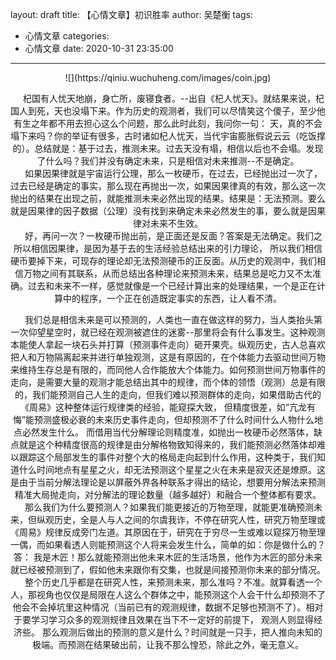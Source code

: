 layout: draft
title: 【心情文章】初识胜率
author: 吴楚衡
tags:
  - 心情文章
categories:
  - 心情文章
date: 2020-10-31 23:35:00
---
<div align=center>![](https://qiniu.wuchuheng.com/images/coin.jpg)

&emsp; 杞国有人忧天地崩，身亡所，废寝食者。--出自《杞人忧天》。就结果来说，杞国人到死，天也没塌下来。作为历史的观测者，我们可以尽情笑这个傻子，至少他有生之年都不用去担心这么个问题，那么此时此刻，我问你一句： 天，真的不会塌下来吗？你的举证有很多，古时诸如杞人忧天，当代宇宙膨胀假说云云（吃饭撑的）。总结就是：基于过去，推测未来。过去天没有塌，相信以后也不会塌。发现了什么吗？我们并没有确定未来，只是相信对未来推测--不是确定。  
&emsp; 如果因果律就是宇宙运行公理，那么一枚硬币，在过去，已经抛出过一次了，过去已经是确定的事实，那么现在再抛出一次，如果因果律真的有效，那么这一次抛出的结果在出现之前，就能推测未来必然出现的结果。结果是：无法预测。要么就是因果律的因子数据（公理）没有找到来确定未来必然发生的事，要么就是因果律对未来不生效。  
&emsp; 好，再问一次？一枚硬币抛出前，是正面还是反面？答案是无法确定。我们之所以相信因果律，是因为基于去的生活经验总结出来的引力理论， 所以我们相信硬币要掉下来，可现存的理论却无法预测硬币的正反面。从历史的观测中，我们相信万物之间有其联系，从而总结出各种理论来预测未来，结果总是吃力又不太准确。过去和未来不一样，感觉就像是一个已经计算出来的处理结果，一个是正在计算中的程序，一个正在创造既定事实的东西，让人看不清。  
<!--more-->
&emsp; 我们总是相信未来是可以预测的，人类也一直在做这样的努力，当人类抬头第一次仰望星空时，就已经在观测被遮住的迷雾--那里将会有什么事发生。这种观测本能使人拿起一块石头并打算（预测事件走向）砸开果壳。纵观历史，古人总喜欢把人和万物隔离起来并进行单独观测，这是有原因的，在个体能力去驱动世间万物来维持生存总是有限的，而同他人合作能放大个体能力。如何预测世间万物事件的走向，是需要大量的观测才能总结出其中的规律，而个体的领悟（观测）总是有限的，我们能预测自己人生的走向，但我们难以预测群体的走向，如果借助古代的《周易》这种整体运行规律类的经验，能窥探大致， 但精度很差，如“亢龙有悔”能预测盛极必衰的未来历史事件走向，但却预测不了什么时间什么人物什么地点必然发生什么。 而借用当代分解理论则精度准，如抛出一枚硬币必然落体，缺点就是这个种精度很高的规律是由分解格物致知得来的，我们能预测必然落体却难以跟踪这个局部发生的事件对整个大的格局走向起到什么作用，这种类于，我们知道什么时间地点有星星之火，却无法预测这个星星之火在未来是寂灭还是燎原。这是由于当前分解法理论是以屏蔽外界各种联系才得出的结论，想要用分解法来预测精准大局抛走向，对分解法的理论数量（越多越好）和融合一个整体都有要求。      
&emsp; 那么我们为什么要预测人？如果我们能更接近的万物至理，就能更准确预测未来，但纵观历史，全是人与人之间的尔虞我诈，不停在研究人性，研究万物至理或《周易》规律反成旁门左道。其原因在于，研究在于穷尽一生或难以窥探万物至理一偶，而如果看透人则能预测这个人将来会发生什么，简单的如：你是做什么的？答： 我是木匠！那么就能预测出他未来木匠的生活场景，他作为木匠的部分未来就已经被预测到了，假如他未来跟你有交集，也就是间接预测你未来的部分情况。  
&emsp; 整个历史几乎都是在研究人性，来预测未来，那么准吗？不准。就算看透一个人，那视角也仅仅是局限在人这么个群体之中，能预测这个人会干什么却预测不了他会不会掉坑里这种情况（当前已有的观测规律，数据不足够也预测不了）。相对于要学习学习众多的观测规律且效果在当下不一定好的前提下， 观测人则显得经济些。
	那么观测后做出的预测的意义是什么？时间就是一只手，把人推向未知的极端。而预测在结果破出前，让我不那么惶恐，除此之外，毫无意义。
  
  
  
  
  